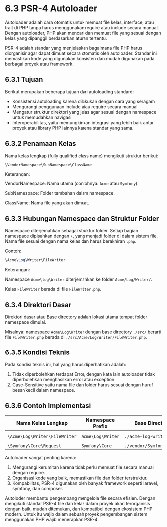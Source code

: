 # 6.3 PSR-4 Autoloader

Autoloader adalah cara otomatis untuk memuat file kelas, interface, atau trait di PHP tanpa harus menggunakan require atau include secara manual. Dengan autoloader, PHP akan mencari dan memuat file yang sesuai dengan kelas yang dipanggil berdasarkan aturan tertentu.

PSR-4 adalah standar yang menjelaskan bagaimana file PHP harus diorganisir agar dapat dimuat secara otomatis oleh autoloader. Standar ini memastikan kode yang digunakan konsisten dan mudah digunakan pada berbagai proyek atau framework.

## 6.3.1 Tujuan

Berikut merupakan beberapa tujuan dari autoloading standard:

- Konsistensi autoloading karena dilakukan dengan cara yang seragam
- Mengurangi penggunaan include atau require secara manual
- Mengatur struktur direktori yang jelas agar sesuai dengan namespace untuk memudahkan navigasi
- Interoperabilitas, yaitu memungkinkan integrasi yang lebih baik antar proyek atau library PHP lainnya karena standar yang sama.

## 6.3.2 Penamaan Kelas

Nama kelas lengkap (fully qualified class name) mengikuti struktur berikut:

```php
\VendorNamespace\SubNamespace\ClassName
```

Keterangan:

VendorNamespace: Nama utama (contohnya: `Acme` atau `Symfony`).

SubNamespace: Folder tambahan dalam namespace.

ClassName: Nama file yang akan dimuat.

## 6.3.3 Hubungan Namespace dan Struktur Folder

Namespace diterjemahkan sebagai struktur folder. Setiap bagian namespace dipisahkan dengan `\`, yang menjadi folder di dalam sistem file. Nama file sesuai dengan nama kelas dan harus berakhiran `.php`.

Contoh:

```php
\Acme\Log\Writer\FileWriter
```

Keterangan:

Namespace `Acme\log\Writer` diterjemahkan ke folder `Acme/Log/Writer/`. 

Kelas `FileWriter` berada di file `FileWriter.php`.

## 6.3.4 Direktori Dasar

Direktori dasar atau Base directory adalah lokasi utama tempat folder namespace dimulai.

Misalnya: namespace `Acme\Log\Writer` dengan base directory `./src/` berarti file `FileWriter.php` berada di `./src/Acme/Log/Writer/FileWriter.php`.

## 6.3.5 Kondisi Teknis

Pada kondisi teknis ini, hal yang harus diperhatikan adalah:

1. Tidak diperbolehkan terdapat Error, dengan kata lain autoloader tidak diperbolehkan menghasilkan error atau exception.
2. Case-Sensitive yaitu nama file dan folder harus sesuai dengan huruf besar/kecil dalam namespace.

## 6.3.6 Contoh Implementasi

| Nama Kelas Lengkap | Namespace Prefix | Base Directory | Path File Hasil |
| --- | --- | --- | --- |
| `\Acme\Log\Writer\FileWriter` | `Acme\Log\Writer` | `./acme-log-writer/lib/` | `./acme-log-writer/lib/FileWriter.php` |
| `\Symfony\Core\Request` | `Symfony\Core` | `./vendor/Symfony/Core/` | `./vendor/Symfony/Core/Request.php` |

Autoloader sangat penting karena:

1. Mengurangi kerumitan karena tidak perlu memuat file secara manual dengan require.
2. Organisasi kode yang baik, memastikan file dan folder terstruktur.
3. Kompabilitas, PSR-4 digunakan oleh banyak framework seperti laravel, symfony, dan composer.

Autoloder membantu pengembang mengelola file secara efisien. Dengan mengikuti standar PSR-4 file dan kelas dalam proyek akan terorganisis dengan baik, mudah ditemukan, dan kompatibel dengan ekosistem PHP modern. Untuk itu wajib dalam sebuah proyek pengembangan sistem menggunakan PHP wajib menerapkan PSR-4.